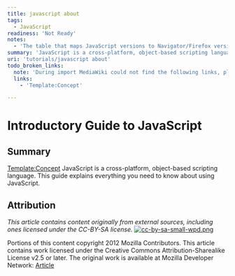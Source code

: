 ```yaml
---
title: javascript about
tags:
  - JavaScript
readiness: 'Not Ready'
notes:
  - 'The table that maps JavaScript versions to Navigator/Firefox versions could be expanded to include other browsers, or just deleted. Mentioning of ECMAScript would be nice. Needs content.'
summary: 'JavaScript is a cross-platform, object-based scripting language. This guide explains everything you need to know about using JavaScript.'
uri: 'tutorials/javascript about'
todo_broken_links:
  note: 'During import MediaWiki could not find the following links, please fix and adjust this list.'
  links:
    - 'Template:Concept'

---
```

# Introductory Guide to JavaScript

## Summary

[Template:Concept](/w/index.php?title=Template:Concept&action=edit&redlink=1) JavaScript is a cross-platform, object-based scripting language. This guide explains everything you need to know about using JavaScript.

## Attribution

*This article contains content originally from external sources, including ones licensed under the CC-BY-SA license.* [![cc-by-sa-small-wpd.png](/assets/public/c/c8/cc-by-sa-small-wpd.png)](http://creativecommons.org/licenses/by-sa/3.0/us/)

Portions of this content copyright 2012 Mozilla Contributors. This article contains work licensed under the Creative Commons Attribution-Sharealike License v2.5 or later. The original work is available at Mozilla Developer Network: [Article](https://developer.mozilla.org/en-US/docs/JavaScript/Guide/About)

